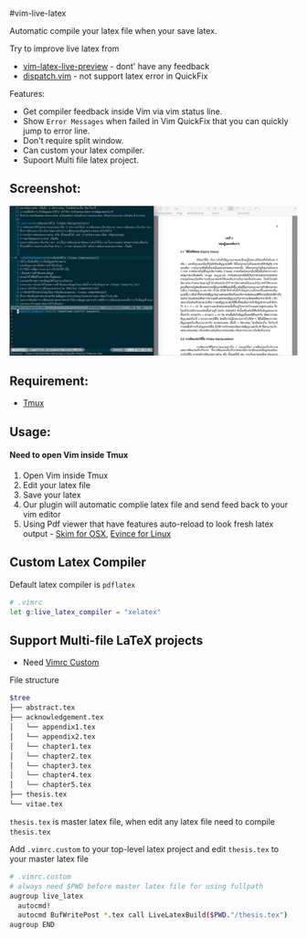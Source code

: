 #vim-live-latex

Automatic compile your latex file when your save latex.

Try to improve live latex from
- [vim-latex-live-preview](https://github.com/xuhdev/vim-latex-live-preview)  - dont' have any feedback
- [dispatch.vim](https://github.com/tpope/vim-dispatch) - not support latex error in QuickFix

Features:
- Get compiler feedback inside Vim via vim status line.
- Show `Error Messages` when failed in Vim QuickFix that you can
quickly jump to error line.
- Don't require split window.
- Can custom your latex compiler.
- Supoort Multi file latex project.

## Screenshot:
![screenshot](/doc/ss.png)

## Requirement:
- [Tmux](https://tmux.github.io)

## Usage:
#### Need to open Vim inside Tmux
1. Open Vim inside Tmux
2. Edit your latex file
3. Save your latex
4. Our plugin will automatic complie latex file and send feed back to
   your vim editor
5. Using Pdf viewer that have features auto-reload to look fresh latex
   output - [Skim for OSX](http://skim-app.sourceforge.net/relnotes.html), [Evince for Linux](https://wiki.gnome.org/Apps/Evince)

## Custom Latex Compiler

Default latex compiler is `pdflatex`

```sh
# .vimrc
let g:live_latex_compiler = "xelatex"
```
## Support Multi-file LaTeX projects
- Need [Vimrc Custom](https://github.com/ibotdotout/vimrc-custom)

File structure
```sh
$tree
├── abstract.tex
├── acknowledgement.tex
│   └── appendix1.tex
│   └── appendix2.tex
│   └── chapter1.tex
│   └── chapter2.tex
│   └── chapter3.tex
│   └── chapter4.tex
│   └── chapter5.tex
├── thesis.tex
└── vitae.tex
```

`thesis.tex` is master latex file, when edit any latex file need to
compile `thesis.tex`

Add `.vimrc.custom` to your top-level latex project and edit
`thesis.tex` to your master latex file

```sh
# .vimrc.custom
# always need $PWD before master latex file for using fullpath
augroup live_latex
  autocmd!
  autocmd BufWritePost *.tex call LiveLatexBuild($PWD."/thesis.tex")
augroup END
```
